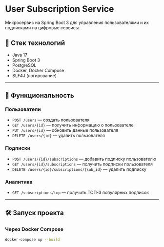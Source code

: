# User Subscription Service

Микросервис на Spring Boot 3 для управления пользователями и их подписками на цифровые сервисы.

## 📌 Стек технологий

- Java 17
- Spring Boot 3
- PostgreSQL
- Docker, Docker Compose
- SLF4J (логирование)

---

## 🚀 Функциональность

### Пользователи
- `POST /users` — создать пользователя
- `GET /users/{id}` — получить информацию о пользователе
- `PUT /users/{id}` — обновить данные пользователя
- `DELETE /users/{id}` — удалить пользователя

### Подписки
- `POST /users/{id}/subscriptions` — добавить подписку пользователю
- `GET /users/{id}/subscriptions` — получить подписки пользователя
- `DELETE /users/{id}/subscriptions/{sub_id}` — удалить подписку

### Аналитика
- `GET /subscriptions/top` — получить ТОП-3 популярных подписок

---

## 🛠 Запуск проекта

### Через Docker Compose

```bash
docker-compose up --build
